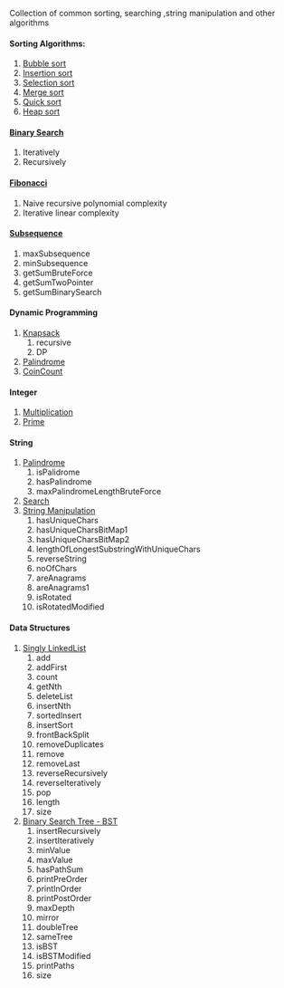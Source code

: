 Collection of common sorting, searching ,string manipulation and other algorithms

#### Sorting Algorithms:
1. [Bubble sort](BubbleSort.java)
2. [Insertion sort](InsertionSort.java)
3. [Selection sort](SelectionSort.java)
4. [Merge sort](MergeSort.java)
5. [Quick sort](QuickSort.java)
6. [Heap sort](HeapSort.java)

#### [Binary Search](BinarySearch.java)
1. Iteratively
2. Recursively

#### [Fibonacci](Fibonacci.java)
1. Naive recursive polynomial complexity
2. Iterative linear complexity

#### [Subsequence](Subsequence.java)
1. maxSubsequence
2. minSubsequence
3. getSumBruteForce
4. getSumTwoPointer
5. getSumBinarySearch

#### Dynamic Programming
1. [Knapsack](Knapsack.java)
   1. recursive
   2. DP
2. [Palindrome](src/main/java/org/nmn/notes/algorithms/dp/Palindrome.java)
3. [CoinCount](CoinChange.java)

#### Integer
1. [Multiplication](Multiplication.java)
2. [Prime](Prime.java)

#### String
1. [Palindrome](src/main/java/org/nmn/notes/algorithms/string/Palindrome.java)
   1. isPalidrome
   2. hasPalindrome
   3. maxPalindromeLengthBruteForce
2. [Search](Search.java)
3. [String Manipulation](StringManipulation.java)
   1. hasUniqueChars
   2. hasUniqueCharsBitMap1
   3. hasUniqueCharsBitMap2
   4. lengthOfLongestSubstringWithUniqueChars
   5. reverseString
   6. noOfChars
   7. areAnagrams
   8. areAnagrams1
   9. isRotated
   10. isRotatedModified

#### Data Structures
1. [Singly LinkedList](SinglyLinkedList.java)
   1. add
   2. addFirst
   3. count
   4. getNth
   5. deleteList
   6. insertNth
   7. sortedInsert
   8. insertSort
   9. frontBackSplit
   10. removeDuplicates
   11. remove
   12. removeLast
   13. reverseRecursively
   14. reverseIteratively
   15. pop
   16. length
   17. size
2. [Binary Search Tree - BST](BST.java)
   1. insertRecursively
   2. insertIteratively
   3. minValue
   4. maxValue
   5. hasPathSum
   6. printPreOrder
   7. printInOrder
   8. printPostOrder
   9. maxDepth
   10. mirror
   11. doubleTree
   12. sameTree
   13. isBST
   14. isBSTModified
   15. printPaths
   16. size
